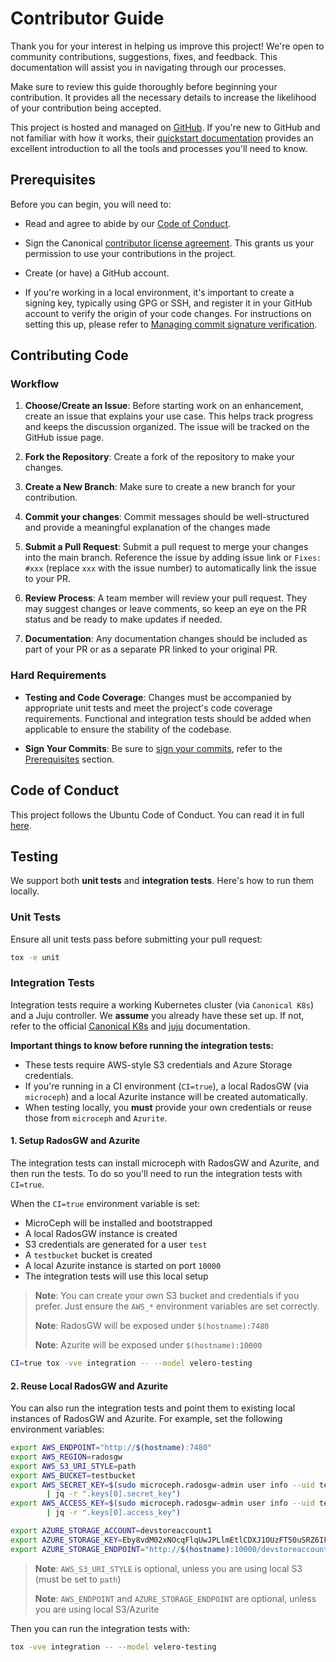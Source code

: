 # Contributor Guide

Thank you for your interest in helping us improve this project! We're open to
community contributions, suggestions, fixes, and feedback. This documentation
will assist you in navigating through our processes.

Make sure to review this guide thoroughly before beginning your contribution. It
provides all the necessary details to increase the likelihood of your contribution
being accepted.

This project is hosted and managed on [GitHub](https://github.com). If you're new to GitHub
and not familiar with how it works, their
[quickstart documentation](https://docs.github.com/en/get-started/quickstart)
provides an excellent introduction to all the tools and processes you'll need
to know.

## Prerequisites

Before you can begin, you will need to:

* Read and agree to abide by our
  [Code of Conduct](https://ubuntu.com/community/code-of-conduct).

* Sign the Canonical
  [contributor license agreement](https://ubuntu.com/legal/contributors). This
  grants us your permission to use your contributions in the project.

* Create (or have) a GitHub account.

* If you're working in a local environment, it's important to create a signing
  key, typically using GPG or SSH, and register it in your GitHub account to
  verify the origin of your code changes. For instructions on setting this up,
  please refer to
  [Managing commit signature verification](https://docs.github.com/en/authentication/managing-commit-signature-verification).

## Contributing Code

### Workflow

1. **Choose/Create an Issue**: Before starting work on an enhancement, create an issue that explains your use case. This helps track progress and keeps the discussion organized. The issue will be tracked on the GitHub issue page.

2. **Fork the Repository**: Create a fork of the repository to make your changes.

3. **Create a New Branch**: Make sure to create a new branch for your contribution.

4. **Commit your changes**: Commit messages should be well-structured and provide a meaningful explanation of the changes made

5. **Submit a Pull Request**: Submit a pull request to merge your changes into the main branch. Reference the issue by adding issue link or `Fixes: #xxx` (replace `xxx` with the issue number) to automatically link the issue to your PR.

6. **Review Process**: A team member will review your pull request. They may suggest changes or leave comments, so keep an eye on the PR status and be ready to make updates if needed.

7. **Documentation**: Any documentation changes should be included as part of your PR or as a separate PR linked to your original PR.

### Hard Requirements

* **Testing and Code Coverage**: Changes must be accompanied by appropriate unit tests and meet the project's code coverage requirements. Functional and integration tests should be added when applicable to ensure the stability of the codebase.

* **Sign Your Commits**: Be sure to [sign your commits](https://docs.github.com/en/authentication/managing-commit-signature-verification/signing-commits), refer to the [Prerequisites](#prerequisites) section.

## Code of Conduct

This project follows the Ubuntu Code of Conduct. You can read it in full [here](https://ubuntu.com/community/code-of-conduct).

## Testing

We support both **unit tests** and **integration tests**. Here's how to run them locally.

### Unit Tests

Ensure all unit tests pass before submitting your pull request:

```bash
tox -e unit
```

### Integration Tests

Integration tests require a working Kubernetes cluster (via `Canonical K8s`) and a Juju controller. We **assume** you already have these set up. If not, refer to the official [Canonical K8s](https://documentation.ubuntu.com/canonical-kubernetes/release-1.32/) and [juju](https://juju.is/) documentation.

**Important things to know before running the integration tests:**

* These tests require AWS-style S3 credentials and Azure Storage credentials.
* If you're running in a CI environment (`CI=true`), a local RadosGW (via `microceph`) and a local Azurite instance will be created automatically.
* When testing locally, you **must** provide your own credentials or reuse those from `microceph` and `Azurite`.

#### 1. Setup RadosGW and Azurite

The integration tests can install microceph with RadosGW and Azurite, and then run the tests. To do so you'll need to run the integration tests with `CI=true`.

When the `CI=true` environment variable is set:

* MicroCeph will be installed and bootstrapped
* A local RadosGW instance is created
* S3 credentials are generated for a user `test`
* A `testbucket` bucket is created
* A local Azurite instance is started on port `10000`
* The integration tests will use this local setup

> **Note**: You can create your own S3 bucket and credentials if you prefer. Just ensure the `AWS_*` environment variables are set correctly.
>
> **Note**: RadosGW will be exposed under `$(hostname):7480`
>
> **Note**: Azurite will be exposed under `$(hostname):10000`

```bash
CI=true tox -vve integration -- --model velero-testing
```

#### 2. Reuse Local RadosGW and Azurite

You can also run the integration tests and point them to existing local instances of RadosGW and Azurite. For example, set the following environment variables:

```bash
export AWS_ENDPOINT="http://$(hostname):7480"
export AWS_REGION=radosgw
export AWS_S3_URI_STYLE=path
export AWS_BUCKET=testbucket
export AWS_SECRET_KEY=$(sudo microceph.radosgw-admin user info --uid test \
        | jq -r ".keys[0].secret_key")
export AWS_ACCESS_KEY=$(sudo microceph.radosgw-admin user info --uid test \
        | jq -r ".keys[0].access_key")

export AZURE_STORAGE_ACCOUNT=devstoreaccount1
export AZURE_STORAGE_KEY=Eby8vdM02xNOcqFlqUwJPLlmEtlCDXJ1OUzFT50uSRZ6IFsuFq2UVErCz4I6tq/K1SZFPTOtr/KBHBeksoGMGw==
export AZURE_STORAGE_ENDPOINT="http://$(hostname):10000/devstoreaccount1"
```

> **Note**: `AWS_S3_URI_STYLE` is optional, unless you are using local S3 (must be set to `path`)
>
> **Note**: `AWS_ENDPOINT` and `AZURE_STORAGE_ENDPOINT` are optional, unless you are using local S3/Azurite

Then you can run the integration tests with:

```bash
tox -vve integration -- --model velero-testing
```
